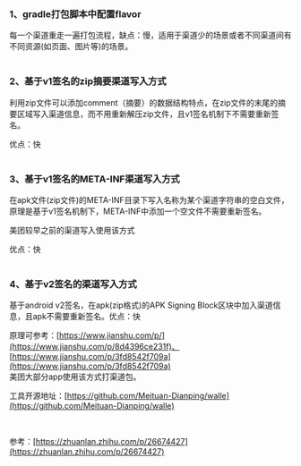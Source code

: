 ### 1、gradle打包脚本中配置flavor  

每一个渠道重走一遍打包流程，缺点：慢，适用于渠道少的场景或者不同渠道间有不同资源(如页面、图片等)的场景。  
<br>

### 2、基于v1签名的zip摘要渠道写入方式  

利用zip文件可以添加comment（摘要）的数据结构特点，在zip文件的末尾的摘要区域写入渠道信息，而不用重新解压zip文件，且v1签名机制下不需要重新签名。  

优点：快  
<br>

### 3、基于v1签名的META-INF渠道写入方式

在apk文件(zip文件)的META-INF目录下写入名称为某个渠道字符串的空白文件，原理是基于v1签名机制下，META-INF中添加一个空文件不需要重新签名。

美团较早之前的渠道写入使用该方式

优点：快  
<br>

### 4、基于v2签名的渠道写入方式

基于android v2签名，在apk(zip格式)的APK Signing Block区块中加入渠道信息，且apk不需要重新签名。优点：快

原理可参考：[https://www.jianshu.com/p/](https://www.jianshu.com/p/8d4396ce231f)、 [https://www.jianshu.com/p/3fd8542f709a](https://www.jianshu.com/p/3fd8542f709a)
<br>
美团大部分app使用该方式打渠道包。

工具开源地址：[https://github.com/Meituan-Dianping/walle](https://github.com/Meituan-Dianping/walle)

<br>

参考：[https://zhuanlan.zhihu.com/p/26674427](https://zhuanlan.zhihu.com/p/26674427)